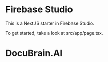 # Firebase Studio

This is a NextJS starter in Firebase Studio.

To get started, take a look at src/app/page.tsx.
# DocuBrain.AI
